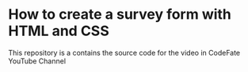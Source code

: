 # How to create a survey form with HTML and CSS
 This repository is a contains the source code for the video <name> in CodeFate YouTube Channel

